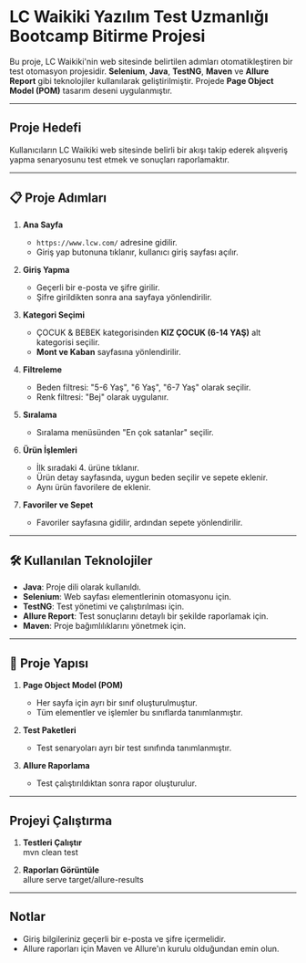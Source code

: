 # LC Waikiki Yazılım Test Uzmanlığı Bootcamp Bitirme Projesi

Bu proje, LC Waikiki'nin web sitesinde belirtilen adımları otomatikleştiren bir test otomasyon projesidir. **Selenium**, **Java**, **TestNG**, **Maven** ve **Allure Report** gibi teknolojiler kullanılarak geliştirilmiştir. Projede **Page Object Model (POM)** tasarım deseni uygulanmıştır.

---

## Proje Hedefi

Kullanıcıların LC Waikiki web sitesinde belirli bir akışı takip ederek alışveriş yapma senaryosunu test etmek ve sonuçları raporlamaktır.

---

## 📋 Proje Adımları
1. **Ana Sayfa**  
   - `https://www.lcw.com/` adresine gidilir.
   - Giriş yap butonuna tıklanır, kullanıcı giriş sayfası açılır.

2. **Giriş Yapma**  
   - Geçerli bir e-posta ve şifre girilir.  
   - Şifre girildikten sonra ana sayfaya yönlendirilir.

3. **Kategori Seçimi**  
   - ÇOCUK & BEBEK kategorisinden **KIZ ÇOCUK (6-14 YAŞ)** alt kategorisi seçilir.  
   - **Mont ve Kaban** sayfasına yönlendirilir.

4. **Filtreleme**  
   - Beden filtresi: "5-6 Yaş", "6 Yaş", "6-7 Yaş" olarak seçilir.  
   - Renk filtresi: "Bej" olarak uygulanır.

5. **Sıralama**  
   - Sıralama menüsünden "En çok satanlar" seçilir.  

6. **Ürün İşlemleri**  
   - İlk sıradaki 4. ürüne tıklanır.  
   - Ürün detay sayfasında, uygun beden seçilir ve sepete eklenir.  
   - Aynı ürün favorilere de eklenir.

7. **Favoriler ve Sepet**  
   - Favoriler sayfasına gidilir, ardından sepete yönlendirilir.  
---

## 🛠️ Kullanılan Teknolojiler
- **Java**: Proje dili olarak kullanıldı.
- **Selenium**: Web sayfası elementlerinin otomasyonu için.
- **TestNG**: Test yönetimi ve çalıştırılması için.
- **Allure Report**: Test sonuçlarını detaylı bir şekilde raporlamak için.
- **Maven**: Proje bağımlılıklarını yönetmek için.
---

## 📂 Proje Yapısı
1. **Page Object Model (POM)**  
   - Her sayfa için ayrı bir sınıf oluşturulmuştur.  
   - Tüm elementler ve işlemler bu sınıflarda tanımlanmıştır.

2. **Test Paketleri**  
   - Test senaryoları ayrı bir test sınıfında tanımlanmıştır.

3. **Allure Raporlama**  
   - Test çalıştırıldıktan sonra rapor oluşturulur.

---

## Projeyi Çalıştırma

1. **Testleri Çalıştır**  
mvn clean test


2. **Raporları Görüntüle**  
allure serve target/allure-results

---

## Notlar

- Giriş bilgileriniz geçerli bir e-posta ve şifre içermelidir.  
- Allure raporları için Maven ve Allure'ın kurulu olduğundan emin olun.
